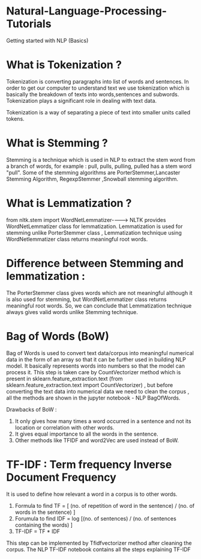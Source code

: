 # Natural-Language-Processing-Tutorials
Getting started with NLP (Basics)


# What is Tokenization ? 
Tokenization is converting paragraphs into list of words and sentences. In order to get our computer to understand text we use tokenization which is basically the breakdown of texts into words,sentences and subwords. Tokenization plays a significant role in dealing with text data.
	
Tokenization is a way of separating a piece of text into smaller units called tokens. 


# What is Stemming ?
Stemming is a technique which is used in NLP to extract the stem word from a branch of words, for example : pull, pulls, pulling, pulled has a stem word "pull".
Some of the stemming algorithms are PorterStemmer,Lancaster Stemming Algorithm, RegexpStemmer ,Snowball stemming algorithm.


# What is Lemmatization ?

from nltk.stem import WordNetLemmatizer----> NLTK provides WordNetLemmatizer class for lemmatization.
Lemmatization is used for stemming unlike PorterStemmer class , Lemmatization technique using WordNetlemmatizer class returns meaningful root words.

# Difference between Stemming and lemmatization :

The PorterStemmer class gives words which are not meaningful although it is also used for stemming, but WordNetLemmatizer class returns meaningful root words.
So, we can conclude that Lemmatization technique always gives valid words unlike Stemming technique.

# Bag of Words (BoW)

Bag of Words is used to convert text data/corpus into meaningful numerical data in the form of an array so that it can be further used in building NLP model.
It basically represents words into numbers so that the model can process it. This step is taken care by CountVectorizer method which is present in sklearn.feature_extraction.text (from sklearn.feature_extraction.text import CountVectorizer) , but before converting the text data into numerical data we need to clean the corpus , all the methods are shown in the jupyter notebook - NLP BagOfWords.

Drawbacks of BoW :
1) It only gives how many times a word occurred in a sentence and not its location or correlation with other words.
2) It gives equal importance to all the words in the sentence.
3) Other methods like TFIDF and word2Vec are used instead of BoW.


# TF-IDF : Term frequency Inverse Document Frequency 
It is used to define how relevant a word in a corpus is to other words.

1) Formula to find TF = [ (no. of repetition of word in the sentence) / (no. of words in the sentence) ]
2) Forumula to find IDF = log [(no. of sentences) / (no. of sentences containing the words) ]
3) TF-IDF = TF * IDF 

This step can be implemented by Tfidfvectorizer method after cleaning the corpus.
The NLP TF-IDF notebook contains all the steps explaining TF-IDF




